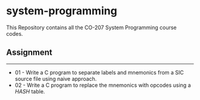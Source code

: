 # system-programming
This Repository contains all the CO-207 System Programming course codes.
## Assignment 
---
* 01 - Write a C program to separate labels and mnemonics from a SIC source file using naive approach.
* 02 - Write a C program to replace the mnemonics with opcodes using a *HASH* table.


